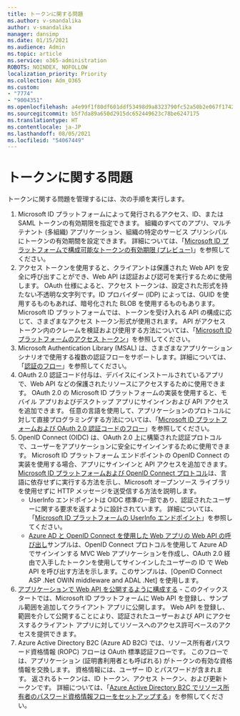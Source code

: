 ```yaml
---
title: トークンに関する問題
ms.author: v-smandalika
author: v-smandalika
manager: dansimp
ms.date: 01/15/2021
ms.audience: Admin
ms.topic: article
ms.service: o365-administration
ROBOTS: NOINDEX, NOFOLLOW
localization_priority: Priority
ms.collection: Adm_O365
ms.custom:
- "7774"
- "9004351"
ms.openlocfilehash: a4e99f1f80df601ddf53498d9a8323790fc52a50b2e067f17429da0bf6a03c43
ms.sourcegitcommit: b5f7da89a650d2915dc652449623c78be6247175
ms.translationtype: HT
ms.contentlocale: ja-JP
ms.lasthandoff: 08/05/2021
ms.locfileid: "54067449"
---
```

# <a name="issues-with-tokens"></a>トークンに関する問題

トークンに関する問題を管理するには、次の手順を実行します。

1. Microsoft ID プラットフォームによって発行されるアクセス、ID、または SAML トークンの有効期限を指定できます。 組織のすべてのアプリ、マルチテナント (多組織) アプリケーション、組織の特定のサービス プリンシパルにトークンの有効期間を設定できます。 詳細については、「[Microsoft ID プラットフォームで構成可能なトークンの有効期限 (プレビュー)](https://docs.microsoft.com/azure/active-directory/develop/active-directory-configurable-token-lifetimes)」を参照してください。
2. アクセス トークンを使用すると、クライアントは保護された Web API を安全に呼び出すことができ、Web API は認証および認可を実行するために使用します。 OAuth 仕様によると、アクセス トークンは、設定された形式を持たない不透明な文字列です。ID プロバイダー (IDP) によっては、GUID を使用するものもあれば、暗号化された BLOB を使用するものもあります。 Microsoft ID プラットフォームでは、トークンを受け入れる API の構成に応じて、さまざまなアクセス トークン形式が使用されます。 API がアクセス トークン内のクレームを検証および使用する方法については、「[Microsoft ID プラットフォームのアクセス トークン](https://docs.microsoft.com/azure/active-directory/develop/userinfo#calling-the-userinfo-endpoint)」を参照してください。
3. Microsoft Authentication Library (MSAL) は、さまざまなアプリケーション シナリオで使用する複数の認証フローをサポートします。詳細については、「[認証のフロー](https://docs.microsoft.com/azure/active-directory/develop/msal-authentication-flows#how-each-flow-emits-tokens-and-codes)」を参照してください。
4. OAuth 2.0 認証コード付与は、デバイスにインストールされているアプリで、Web API などの保護されたリソースにアクセスするために使用できます。 OAuth 2.0 の Microsoft ID プラットフォームの実装を使用すると、モバイル アプリおよびデスクトップ アプリにサインインおよび API アクセスを追加できます。 任意の言語を使用して、アプリケーションのプロトコルに対して直接プログラミングする方法については、「[Microsoft ID プラットフォームおよび OAuth 2.0 認証コードのフロー](https://docs.microsoft.com/azure/active-directory/develop/v2-oauth2-auth-code-flow#refresh-the-access-token)」を参照してください。
5. OpenID Connect (OIDC) は、OAuth 2.0 上に構築された認証プロトコルで、ユーザーをアプリケーションに安全にサインインするために使用できます。 Microsoft ID プラットフォーム エンドポイントの OpenID Connect の実装を使用する場合、アプリにサインインと API アクセスを追加できます。 [Microsoft ID プラットフォームおよび OpenID Connect プロトコル](https://docs.microsoft.com/azure/active-directory/develop/v2-protocols-oidc#send-the-sign-in-request)は、言語に依存せずに実行する方法を示し、Microsoft オープンソース ライブラリを使用せずに HTTP メッセージを送受信する方法を説明します。
    - UserInfo エンドポイントは OIDC 標準の一部であり、認証されたユーザーに関する要求を返すように設計されています。 詳細については、「[Microsoft ID プラットフォームの UserInfo エンドポイント](https://docs.microsoft.com/azure/active-directory/develop/userinfo#consider-use-an-id-token-instead)」を参照してください。
    - [Azure AD と OpenID Connect を使用した Web アプリの Web API の呼び出し](https://docs.microsoft.com/samples/azure-samples/active-directory-dotnet-webapp-webapi-openidconnect/active-directory-dotnet-webapp-webapi-openidconnect/)サンプルは、OpenID Connect プロトコルを使用して Azure AD でサインインする MVC Web アプリケーションを作成し、OAuth 2.0 経由で入手したトークンを使用してサインインしたユーザーの ID で Web API を呼び出す方法を示します。このサンプルは、[OpenID Connect ASP .Net OWIN middleware and ADAL .Net] を使用します。
6. [アプリケーションで Web API を公開するように構成する](https://docs.microsoft.com/azure/active-directory/develop/quickstart-configure-app-expose-web-apis) - このクイックスタートでは、Microsoft ID プラットフォームに Web API を登録し、サンプル範囲を追加してクライアント アプリに公開します。 Web API を登録し、範囲を介して公開することにより、認証されたユーザーおよび API にアクセスするクライアント アプリに対してリソースへのアクセス許可ベースのアクセスを提供できます。
7. Azure Active Directory B2C (Azure AD B2C) では、リソース所有者パスワード資格情報 (ROPC) フローは OAuth 標準認証フローです。 このフローでは、アプリケーション (証明書利用者とも呼ばれる) がトークンの有効な資格情報を交換します。 資格情報には、ユーザー ID とパスワードが含まれます。 返されるトークンは、ID トークン、アクセス トークン、および更新トークンです。 詳細については、「[Azure Active Directory B2C でリソース所有者のパスワード資格情報フローをセットアップする](https://docs.microsoft.com/azure/active-directory-b2c/add-ropc-policy?tabs=app-reg-ga&pivots=b2c-user-flow)」を参照してください。 

